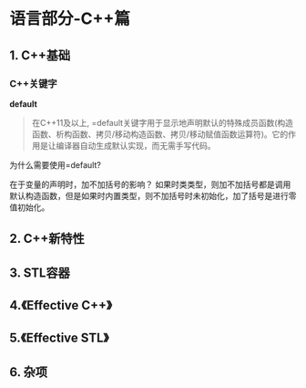 # 语言部分-C++篇
## 1. C++基础

### C++关键字
**default**
> 在C++11及以上, =default关键字用于显示地声明默认的特殊成员函数(构造函数、析构函数、拷贝/移动构造函数、拷贝/移动赋值函数运算符)。它的作用是让编译器自动生成默认实现，而无需手写代码。 

为什么需要使用=default?

在于变量的声明时，加不加括号的影响？
如果时类类型，则加不加括号都是调用默认构造函数，但是如果时内置类型，则不加括号时未初始化，加了括号是进行零值初始化。



## 2. C++新特性
## 3. STL容器
## 4.《Effective C++》
## 5.《Effective STL》
## 6. 杂项



